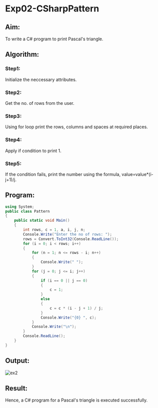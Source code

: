 # Exp02-CSharpPattern

## Aim:
To write a C# program to print Pascal's triangle.

## Algorithm:
### Step1:
Initialize the neccessary attributes.
### Step2:
Get the no. of rows from the user.
### Step3:
Using for loop print the rows, columns and spaces at required places.
### Step4:
Apply if condition to print 1.
### Step5:
If the condition fails, print the number using the formula, value=value*(i-j+1)/j.

## Program:
```cs
using System;
public class Pattern
{
    public static void Main()
    {
        int rows, c = 1, a, i, j, n;
        Console.Write("Enter the no of rows: ");
        rows = Convert.ToInt32(Console.ReadLine());
        for (i = 0; i < rows; i++)
        {
            for (n = 1; n <= rows - i; n++)
            {
                Console.Write(" ");
            }
            for (j = 0; j <= i; j++)
            {
                if (i == 0 || j == 0)
                {
                    c = 1;
                }
                else
                {
                    c = c * (i - j + 1) / j;
                }
                Console.Write("{0} ", c);
            }
            Console.Write("\n");
        }
        Console.ReadLine();
    }
}
```

## Output:
![ex2](https://github.com/user-attachments/assets/6c600ac5-4c07-4a77-80db-1f3d2794e09d)


## Result:
Hence, a C# program for a Pascal's triangle is executed successfully.
